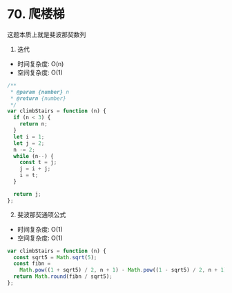 # 70. 爬楼梯

这题本质上就是斐波那契数列

1. 迭代

* 时间复杂度: O(n)
* 空间复杂度: O(1)

```js
/**
 * @param {number} n
 * @return {number}
 */
var climbStairs = function (n) {
  if (n < 3) {
    return n;
  }
  let i = 1;
  let j = 2;
  n -= 2;
  while (n--) {
    const t = j;
    j = i + j;
    i = t;
  }

  return j;
};
```

2. 斐波那契通项公式

* 时间复杂度: O(1)
* 空间复杂度: O(1)

```js
var climbStairs = function (n) {
  const sqrt5 = Math.sqrt(5);
  const fibn =
    Math.pow((1 + sqrt5) / 2, n + 1) - Math.pow((1 - sqrt5) / 2, n + 1);
  return Math.round(fibn / sqrt5);
};
```